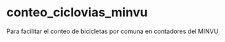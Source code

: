 # conteo_ciclovias_minvu

Para facilitar el conteo de bicicletas por comuna en contadores del MINVU

